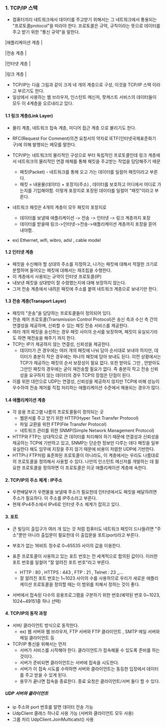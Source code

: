 ### 1. TCP/IP 스택

- 컴퓨터끼리 네트워크에서 데이터를 주고받기 위해서는  그 네트워크에서 통용되는 "프로토콜protocol"을 따라야 한다. 프로토콜은 규약, 규칙이라는 뜻으로 데이터를 주고 받기 위한 "통신 규약"을 말한다.

|애플리케이션 계층 |

|전송 계층				|

|인터넷 계층 		   |

|링크 계층                |

- TCP/IP는 다음 그림과 같이 크게 네 개의 계층으로 구성, 이것을 TCP/IP 스택 이라고 부르기도 한다.
- 일상에서 사용하는 웹 브라우저, 인스턴트 메신저, 팟캐스트 서비스의 데이터들이 모두 이 4계층을 오르내리고 있다.



#### 1.1 링크 계층(Link Layer)

- 물리 계층, 네트워크 접속 계층, 미디어 접근 계층 으로 불리기도 한다.
- RFC(Request For Comment)의견 요청서의 약자로 IETF(인터넷국제표준화기구)에 의해 발행되는 메모를 말한다.
- TCP/IP는 네트워크의 물리적인 구성으로 부터 독립적인 프로토콜인데 링크 계층에서 네트워크의 물리적인 연결 매체를 통해 패킷을 주고받는 작업을 담당해주기 때문
  - 패킷(Packet) - 네트워크를 통해 오고 가는 데이터를 일컬어 패킷이라고 부른다.
  - 패킷 = 내용물(데이터) + 포장지(주소) , 데이터를 보호하고 어디에서 어디로 가는지를 기입해야함. 이렇게 포장지로 포장된 데이터를 일컬어 "패킷"이라고 부른다.

- 네트워크 패킷은 4개의 계층이 모두 패킷의 포장지로 
  - 데이터를 보낼때 애플리케이션 -> 전송 -> 인터넷 -> 링크 계층까지 포장
  - 데이터를 받을때 링크->인터넷->전송->애플리케이션 계층까지 포장을 뜯어 내야함.

- ex) Ethernet, wifi, wibro, adsl , cable model

#### 1.2 인터넷 계층

- 패킷을 수신해야 할 상대의 주소를 지정하고, 나가는 패킷에 대해서 적절한 크기로 분할하며 들어오는 패킷에 대해서는 재조립을 수행한다. 
- 이 계층에서 사용되는 규약이 인터넷 프로토콜(IP)
- 내보낸 패킷을 상대방이 잘 수령했는지에 대해 보장하지 않는다.
- 그저 전송 계층에서 내려온 패킷에 주소를 붙여 네트워크 계층으로 보내기만 한다.



#### 1.3 전송 계층(Transport Layer)

- 패킷의 "운송"을 담당하는 프로토콜들이 정의되어 있다.
- 전송 제어 프로토콜(Transmission Control Protocol)은 송신 측과 수신 측 간의 연결성을 제공하며, 신뢰할 수 있는 패킷 전송 서비스를 제공한다.
- 여러 개의 패킷을 송신하는 경우 패킷 사이의 순서를 보장하며, 패킷이 유실되기라도 하면 재전송을 해주기 까지 한다.
- TCP는 IP가 제공하지 않는 연결성, 신뢰성을 제공한다.
  - 데이터가 큰 경우에는 여러 개의 패킷에 나눠 담아 순서대로 보내야 하지만, 데이터가 충분히 작은 경우에는 하나의 패킷에 담아 보내도 된다. 이런 상황에서는 TCP가 제공하는 패킷의 순서 보장성이 필요 없다. 또한 받아도 그만 , 안받아도 그만인 패킷의 경우에는 굳이 재전송할 필요가 없다. 즉 충분히 작고 전송 신뢰성을 요구하지 않는 데이터의 경우 TCP의 장점은 단점이 된다.
- 이를 위한 대안으로 UDP는 연결성, 신뢰성을 제공하지 않지만 TCP에 비해 성능이 우수하여 전송 제어를 직접 처리하는 애플리케이션 수준에서 채용되는 경우가 많다.



#### 1.4 애플리케이션 계층

- 각 응용 프로그램 나름의 프로토콜들이 정의되는 곳
  - 웹문서를 주고 받기 위한 HTTP(Hyper Text Transfer Protocol)
  - 파일 교환을 위한 FTP(File Transfer Protocol)
  - 네트워크 관리를 위한 SNMP(Simple Network Management Protocol)
- HTTP와 FTP는 상대적으로 큰 데이터를 처리해야 하기 때문에 연결성과 신뢰성을 제공하는 TCP에 기반하고 있고, SNMP는 단순한 정보만 다루는 데다 패킷을 일부 유실한다 해도 임무에 지장을 주지 않기 때문에 비용이 저렴한 UDP에 기반한다.
- HTTP나 FTP처럼 표준화된 프로토콜이 아니라도, 이 계층에서는 우리도 나름대로의 프로토콜을 정의해서 사용할 수 있다. 나만의 인스턴트 메신저를 개발하는 데 필요한 프로토콜을 정의하면 이 프로토콜은 이곳 애플리케이션 계층에 속한다.



#### 2. TCP/IP의 주소 체계 : IP주소

- 우편배달부가 우편물을 보낼때 주소가 필요한데 인터넷에서도 패킷을 배달하려면 주소가 필요하다. 이 주소를 IP주소라고 부른다.
- 현재 IPv4주소에서 IPv6로 인터넷 주소 체계가 잡히고 있다.



#### 3. 포트

- 큰 빌딩이 출입구가 여러 개 있는 것 처럼 컴퓨터도 네트워크 패킷이 드나들려면 "주소"뿐만 아니라 출입문이 필요한데 이 출입문을 포트(port)라고 부른다.
- 부호가 없는 16비트 정수로 0~65535 사이의 값을 이용한다.
- 표준 프로토콜이 사용하고 있는 포트 번호는 전 세계적으로 합의된 값이다. 이러한 포트 번호를 일컬어 "잘 알려진 포트 번호"라고 부른다.
  - HTTP : 80 , HTTPS : 443 , FTP : 21 , Telnet : 23 ,,...
  - 잘 알려진 포트 번호는 1~1023 사이의 수를 사용하므로 우리가 새로운 애플리케이션 프로토콜을 정의할 때는 이 범위를 피해서 정하는 것이 좋다.

- 서버에서 접속된 다수의 응용프로그램을 구분하기 위한 번호(예약된 번호 0~1023, 1024~49151중 하나 선택)

#### 4. TCP/IP의 동작 과정

- 서버/ 클라이언트 방식으로 동작한다.
  - ex) 웹 서버와 웹 브라우저, FTP 서버와 FTP 클라이언트 , SMTP 메일 서버와 메일 클라이언트 등
- TCP/IP 통신을 위해서는 먼저
  - 서버가 서비스를 시작해야 한다. 클라이언트가 접속해올 수 있도록 준비를 하는 것이다.
  - 서버가 준비되면 클라이언트는 서버에 접속을 시도한다.
  - 서버가 이 접속 시도를 수락하면 서버와 클라이언트는 동등한 입장에서 데이터를 주고 받을 수 있게 된다.
  - 용무가 끝나면 접속을 종료한다. 종료 요청은 클라이언트/서버 둘다 할 수 있다.



##### UDP 서버와 클라이언트

- ip 주소와 port 번호를 알면 데이터 전송 가능
- UdpClient 클래스 하나로 사용 가능 (서버와 클라이언트 모두 사용)
- 그룹 처리 UdpClient.JoinMulticatst() 사용

 